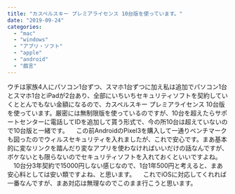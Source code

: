 ```yaml
---
title: "カスペルスキー プレミアライセンス 10台版を使っています。"
date: "2019-09-24"
categories: 
  - "mac"
  - "windows"
  - "アプリ・ソフト"
  - "apple"
  - "android"
  - "戯言"
---
```


ウチは家族4人にパソコン1台ずつ、スマホ1台ずつに加え私は追加でパソコン1台とスマホ1台とiPadが2台あり、全部にいちいちセキュリティソフトを契約していくととんでもない金額になるので、カスペルスキー プレミアライセンス 10台版を使っています。厳密には無制限版を使っているのですが、10台を超えたらサポートセンターに電話してIDを追加して貰う形式で、今の所10台は超えていないので10台版と一緒です。 　この前AndroidのPixel3を購入して一通りベンチマークも図ったのでウィルスセキュリティを入れましたが、これで安心です。まあ基本的に変なリンクを踏んだり変なアプリを使わなければいいだけの話なんですが、ボケないとも限らないのでセキュリティソフトを入れておくといいですよね。 　10台分3年契約で15000円しない感じなので、1台1年500円と考えると、まあ安心料としては安い類ですよね、と思います。 　これでiOSに対応してくれれば一番なんですが、まあ対応は無理なのでこのまま行こうと思います。
